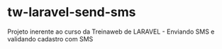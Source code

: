 # tw-laravel-send-sms
Projeto inerente ao curso da Treinaweb de LARAVEL - Enviando SMS e validando cadastro com SMS
